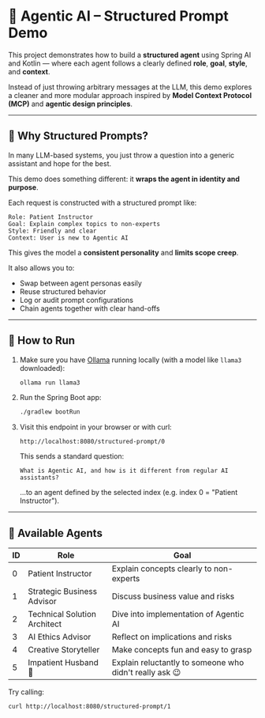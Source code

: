 # 🧱 Agentic AI – Structured Prompt Demo

This project demonstrates how to build a **structured agent** using Spring AI and Kotlin — where each agent follows a clearly defined **role**, **goal**, **style**, and **context**.

Instead of just throwing arbitrary messages at the LLM, this demo explores a cleaner and more modular approach inspired by **Model Context Protocol (MCP)** and **agentic design principles**.

---

## 📌 Why Structured Prompts?

In many LLM-based systems, you just throw a question into a generic assistant and hope for the best.

This demo does something different: it **wraps the agent in identity and purpose**.

Each request is constructed with a structured prompt like:

```
Role: Patient Instructor  
Goal: Explain complex topics to non-experts  
Style: Friendly and clear  
Context: User is new to Agentic AI
```

This gives the model a **consistent personality** and **limits scope creep**.

It also allows you to:

- Swap between agent personas easily
- Reuse structured behavior
- Log or audit prompt configurations
- Chain agents together with clear hand-offs

---

## 🚀 How to Run

1. Make sure you have [Ollama](https://ollama.com) running locally (with a model like `llama3` downloaded):

   ```bash
   ollama run llama3
   ```

2. Run the Spring Boot app:

   ```bash
   ./gradlew bootRun
   ```

3. Visit this endpoint in your browser or with curl:

   ```
   http://localhost:8080/structured-prompt/0
   ```

   This sends a standard question:
   ```
   What is Agentic AI, and how is it different from regular AI assistants?
   ```

   …to an agent defined by the selected index (e.g. index 0 = "Patient Instructor").

---

## 🧪 Available Agents

| ID | Role                     | Goal                                                      |
|----|--------------------------|------------------------------------------------------------|
| 0  | Patient Instructor        | Explain concepts clearly to non-experts                   |
| 1  | Strategic Business Advisor| Discuss business value and risks                          |
| 2  | Technical Solution Architect | Dive into implementation of Agentic AI                  |
| 3  | AI Ethics Advisor        | Reflect on implications and risks                         |
| 4  | Creative Storyteller     | Make concepts fun and easy to grasp                      |
| 5  | Impatient Husband 🧪      | Explain reluctantly to someone who didn't really ask 😉    |

Try calling:

```bash
curl http://localhost:8080/structured-prompt/1
```

